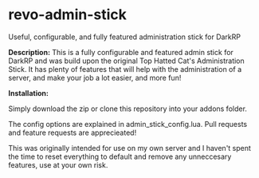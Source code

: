 # revo-admin-stick
Useful, configurable, and fully featured administration stick for DarkRP

**Description:**
This is a fully configurable and featured admin stick for DarkRP and was build upon the original Top Hatted Cat's Administration Stick. It has plenty of features that will help with the administration of a server, and make your job a lot easier, and more fun!

**Installation:**

Simply download the zip or clone this repository into your addons folder.


The config options are explained in admin_stick_config.lua.
Pull requests and feature requests are apprecieated!

This was originally intended for use on my own server and I haven't spent the time to reset everything to default and remove any unneccesary features, use at your own risk.

